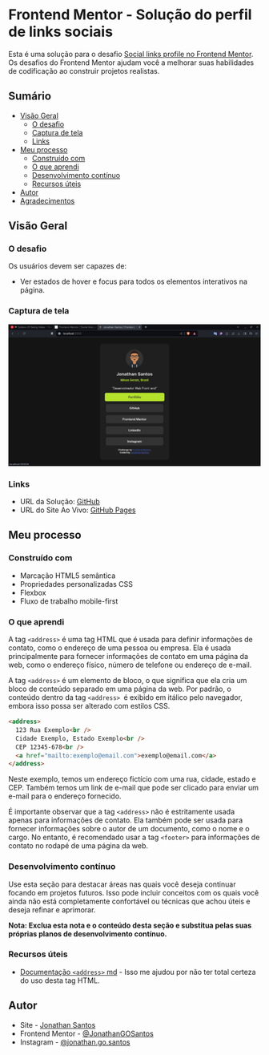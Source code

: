 # Frontend Mentor - Solução do perfil de links sociais

Esta é uma solução para o desafio [Social links profile no Frontend Mentor](https://www.frontendmentor.io/challenges/social-links-profile-UG32l9m6dQ). Os desafios do Frontend Mentor ajudam você a melhorar suas habilidades de codificação ao construir projetos realistas.

## Sumário

- [Visão Geral](#visão-geral)
  - [O desafio](#o-desafio)
  - [Captura de tela](#captura-de-tela)
  - [Links](#links)
- [Meu processo](#meu-processo)
  - [Construído com](#construído-com)
  - [O que aprendi](#o-que-aprendi)
  - [Desenvolvimento contínuo](#desenvolvimento-contínuo)
  - [Recursos úteis](#recursos-úteis)
- [Autor](#autor)
- [Agradecimentos](#agradecimentos)

## Visão Geral

### O desafio

Os usuários devem ser capazes de:

- Ver estados de hover e focus para todos os elementos interativos na página.

### Captura de tela

![](./assets/images/website.png)

### Links

- URL da Solução: [GitHub](https://github.com/JonathanGOSantos/100daysofcode/tree/master/day1/social-links-profile-main)
- URL do Site Ao Vivo: [GitHub Pages](https://jonathangosantos.github.io/100daysofcode/day1/social-links-profile-main/)

## Meu processo

### Construído com

- Marcação HTML5 semântica
- Propriedades personalizadas CSS
- Flexbox
- Fluxo de trabalho mobile-first

### O que aprendi

A tag `<address>` é uma tag HTML que é usada para definir informações de contato, como o endereço de uma pessoa ou empresa. Ela é usada principalmente para fornecer informações de contato em uma página da web, como o endereço físico, número de telefone ou endereço de e-mail.

A tag `<address>` é um elemento de bloco, o que significa que ela cria um bloco de conteúdo separado em uma página da web. Por padrão, o conteúdo dentro da tag `<address> `é exibido em itálico pelo navegador, embora isso possa ser alterado com estilos CSS.

```html
<address>
  123 Rua Exemplo<br />
  Cidade Exemplo, Estado Exemplo<br />
  CEP 12345-678<br />
  <a href="mailto:exemplo@email.com">exemplo@email.com</a>
</address>
```

Neste exemplo, temos um endereço fictício com uma rua, cidade, estado e CEP. Também temos um link de e-mail que pode ser clicado para enviar um e-mail para o endereço fornecido.

É importante observar que a tag `<address>` não é estritamente usada apenas para informações de contato. Ela também pode ser usada para fornecer informações sobre o autor de um documento, como o nome e o cargo. No entanto, é recomendado usar a tag `<footer>` para informações de contato no rodapé de uma página da web.

### Desenvolvimento contínuo

Use esta seção para destacar áreas nas quais você deseja continuar focando em projetos futuros. Isso pode incluir conceitos com os quais você ainda não está completamente confortável ou técnicas que achou úteis e deseja refinar e aprimorar.

**Nota: Exclua esta nota e o conteúdo desta seção e substitua pelas suas próprias planos de desenvolvimento contínuo.**

### Recursos úteis

- [Documentação `<address>` md](https://developer.mozilla.org/pt-BR/docs/Web/HTML/Element/address) - Isso me ajudou por não ter total certeza do uso desta tag HTML.

## Autor

- Site - [Jonathan Santos](https://jonathangosantos.netlify.app/)
- Frontend Mentor - [@JonathanGOSantos](https://www.frontendmentor.io/profile/JonathanGOSantos)
- Instagram - [@jonathan.go.santos](https://www.instagram.com/jonathan.go.santos/)

